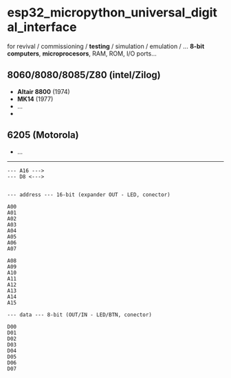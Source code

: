 # esp32_micropython_universal_digital_interface

for revival / commissioning / **testing** / simulation / emulation / ... **8-bit computers**, **microprocesors**, RAM, ROM, I/O ports...

## 8060/8080/8085/Z80 (intel/Zilog)
- **Altair 8800** (1974)
- **MK14** (1977)
- ...
- 
## 6205 (Motorola)
- ... 

---

```
--- A16 --->
--- D8 <--->


--- address --- 16-bit (expander OUT - LED, conector)

A00
A01
A02
A03
A04
A05
A06
A07

A08
A09
A10
A11
A12
A13
A14
A15

--- data --- 8-bit (OUT/IN - LED/BTN, conector)

D00
D01
D02
D03
D04
D05
D06
D07

```
